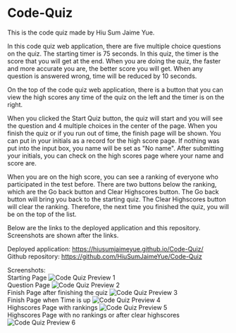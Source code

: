 # Code-Quiz
This is the code quiz made by Hiu Sum Jaime Yue.    

In this code quiz web application, there are five multiple choice questions on the quiz. The starting timer is 75 seconds. In this quiz, the timer is the score that you will get at the end. When you are doing the quiz, the faster and more accurate you are, the better score you will get. When any question is answered wrong, time will be reduced by 10 seconds.     

On the top of the code quiz web application, there is a button that you can view the high scores any time of the quiz on the left and the timer is on the right.          

When you clicked the Start Quiz button, the quiz will start and you will see the question and 4 multiple choices in the center of the page. When you finish the quiz or if you run out of time, the finish  page will be shown. You can put in your initials as a record for the high score page. If nothing was put into the input box, you name will be set as "No name". After submitting your initials, you can check on the high scores page where your name and score are.       

When you are on the high score, you can see a ranking of everyone who participated in the test before. There are two buttons below the ranking, which are the Go back button and Clear Highscores button. The Go back button will bring you back to the starting quiz. The Clear Highscores button will clear the ranking. Therefore, the next time you finished the quiz, you will be on the top of the list.          

Below are the links to the deployed application and this repository. Screenshots are shown after the links.

Deployed application: https://hiusumjaimeyue.github.io/Code-Quiz/        
Github repository: https://github.com/HiuSumJaimeYue/Code-Quiz          

Screenshots:     
Starting Page
![Code Quiz Preview 1](https://github.com/HiuSumJaimeYue/Code-Quiz/blob/feature/timer/screenshots/codeQuizPreview1.jpg "Code Quiz Preview 1")            
Question Page
![Code Quiz Preview 2](https://github.com/HiuSumJaimeYue/Code-Quiz/blob/feature/timer/screenshots/codeQuizPreview2.jpg "Code Quiz Preview 2")      
Finish Page after finishing the quiz
![Code Quiz Preview 3](https://github.com/HiuSumJaimeYue/Code-Quiz/blob/feature/timer/screenshots/codeQuizPreview3.jpg "Code Quiz Preview 3")      
Finish Page when Time is up
![Code Quiz Preview 4](https://github.com/HiuSumJaimeYue/Code-Quiz/blob/feature/timer/screenshots/codeQuizPreview4.jpg "Code Quiz Preview 4")      
Highscores Page with rankings
![Code Quiz Preview 5](https://github.com/HiuSumJaimeYue/Code-Quiz/blob/feature/timer/screenshots/codeQuizPreview5.jpg "Code Quiz Preview 5")      
Highscores Page with no rankings or after clear highscores
![Code Quiz Preview 6](https://github.com/HiuSumJaimeYue/Code-Quiz/blob/feature/timer/screenshots/codeQuizPreview6.jpg "Code Quiz Preview 6")      
